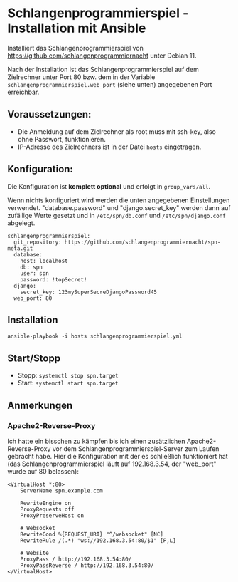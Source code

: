 # Schlangenprogrammierspiel - Installation mit Ansible

Installiert das Schlangenprogrammierspiel von https://github.com/schlangenprogrammiernacht unter Debian 11.

Nach der Installation ist das Schlangenprogrammierspiel auf dem Zielrechner unter Port 80 bzw. dem in der Variable ``schlangenprogrammierspiel.web_port`` (siehe unten) angegebenen Port erreichbar.

## Voraussetzungen:
- Die Anmeldung auf dem Zielrechner als root muss mit ssh-key, also ohne Passwort, funktionieren.
- IP-Adresse des Zielrechners ist in der Datei ``hosts`` eingetragen.

## Konfiguration:
Die Konfiguration ist **komplett optional** und erfolgt in ``group_vars/all``.

Wenn nichts konfiguriert wird werden die unten angegebenen Einstellungen verwendet.
"database.password" und "django.secret_key" werden dann auf zufällige Werte gesetzt und in ``/etc/spn/db.conf`` und ``/etc/spn/django.conf`` abgelegt.

```
schlangenprogrammierspiel:
  git_repository: https://github.com/schlangenprogrammiernacht/spn-meta.git
  database:
    host: localhost
    db: spn
    user: spn
    password: !topSecret!
  django:
    secret_key: 123mySuperSecreDjangoPassword45
  web_port: 80
```

## Installation
```ansible-playbook -i hosts schlangenprogrammierspiel.yml```

## Start/Stopp
- Stopp: ```systemctl stop spn.target```
- Start: ```systemctl start spn.target```

## Anmerkungen
### Apache2-Reverse-Proxy
Ich hatte ein bisschen zu kämpfen bis ich einen zusätzlichen Apache2-Reverse-Proxy vor dem Schlangenprogrammierspiel-Server zum Laufen gebracht habe.
Hier die Konfiguration mit der es schließlich funktioniert hat (das Schlangenprogrammierspiel läuft auf 192.168.3.54, der "web_port" wurde auf 80 belassen):
```
<VirtualHost *:80>
    ServerName spn.example.com

    RewriteEngine on
    ProxyRequests off
    ProxyPreserveHost on

    # Websocket
    RewriteCond %{REQUEST_URI} "^/websocket" [NC]
    RewriteRule /(.*) "ws://192.168.3.54:80/$1" [P,L]

    # Website
    ProxyPass / http://192.168.3.54:80/
    ProxyPassReverse / http://192.168.3.54:80/
</VirtualHost>
```